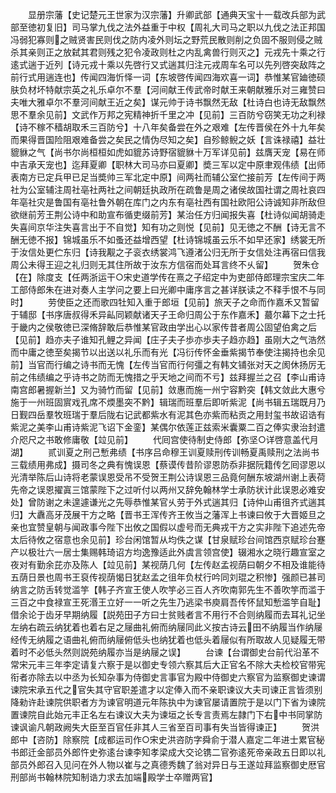 <!-- { "loadSidebar": true } -->
　　显册宗藩【史记楚元王世家为汉宗藩】升卿武部【通典天宝十一载改兵部为武部至徳初复旧】司马掌九伐之法外益重于中权【周礼大司马之职以九伐之法正邦国冯弱犯寡则之贼贤害民则伐之防内凌外则坛之野荒民散则削之负固不服则侵之贼杀其亲则正之放弑其君则残之犯令凌政则杜之内乱禽兽行则灭之】元戎先十乘之行逺式遄于近列【诗元戎十乘以先啓行又式遄其归注元戎周车名可以先列啓突敌阵之前行式用遄连也】传闻四海忻怿一词【东坡啓传闻四海欢喜一词】恭惟某官廸徳硕肤负材坏特献宗英之礼乐卓尔不羣【河间献王传武帝时献王来朝献雅乐对三雍赞曰夫唯大雅卓尔不羣河间献王近之矣】谋元帅于诗书飘然无敌【杜诗白也诗无敌飘然思不羣余见前】文武作万邦之宪精神折千里之冲【见前】三百防兮窃笑无功之利禄【诗不稼不穑胡取禾三百防兮】十八年矣备尝在外之艰难【左传晋侯在外十九年矣而果得晋国险阻艰难备尝之矣民之情伪尽知之矣】自殄鲸鲵之妖【言诛禄禧】益壮貔貅之气【尚书尔尚桓桓如虎如貔苏诗野宿貔貅十万军详见前】兹膺天宠【易在师中吉承天宠也】迄拜夏卿【职林大司马亦曰夏卿】奬三军以定中原聿观伟绩【出师表南方已定兵甲已足当奬帅三军北定中原】间两社而辅公室伫接前芳【左传间于两社为公室辅注周社亳社两社之间朝廷执政所在疏鲁是周之诸侯故国社谓之周社哀四年亳社灾是鲁国有亳社鲁外朝在库门之内东有亳社西有国社欧阳公诗诚知非所敌但欲继前芳王荆公诗中和助宣布循吏缀前芳】某治任方归闻报失喜【杜诗似闻胡骑走失喜间京华注失喜言出于不自觉】知有功之则悦【见前】见无徳之不酬【诗无言不酬无徳不报】锦城虽乐不如蚤还益增西望【杜诗锦城虽云乐不如早还家】绣裳无所于汝信处更伫东归【诗我觏之子衮衣绣裳鸿飞遵渚公归无所于女信处注再宿曰信我周公未得王迎之礼归则无其住所故于汝东方信宿而处耳言终不乆留】
　　贺朱仓【在】除度支【任两浙运干○宋史道学传在熹之子绍定中为吏部侍郎理宗宝庆二年工部侍郎朱在进对奏人主学问之要上曰光卿中庸序言之甚详朕读之不释手恨不与同时】
　　劳使臣之还而歌四牡知入重于郎垣【见前】旅天子之命而作嘉禾又暂留于辅邸【书序唐叔得禾异畆同颖献诸天子王命归周公于东作嘉禾】蕞尔幕下之士托于畿内之侯敬徳已深脩辞敢后恭惟某官政由学出心以家传昔者周公固望伯禽之后【见前】趋亦夫子谁知孔鲤之异闻【庄子夫子歩亦歩夫子趋亦趋】虽刚大之气浩然而中庸之徳至矣揭节以出送以礼乐而有光【冯衍传怀金垂紫揭节奉使注揭持也余见前】当官而行编之诗书而无愧【左传当官而行何彊之有韩文铺张对天之阂休扬厉无前之伟绩编之乎诗书之防而无愧措之乎天地之间而不亏】兹拜握兰之召【李山甫诗南宫郎暑握新兰】又为骑竹而留【见前】敛惠而施一州宁容黔突【韩文敛此大惠兮施于一州班固賔戏孔席不煗墨突不黔】辑瑞而班羣后即听紫泥【尚书辑五瑞既月乃日觐四岳羣牧班瑞于羣后陇右记武都紫水有泥其色亦紫而粘贡之用封玺书故诏诰有紫泥之美李山甫诗紫泥飞诏下金銮】某偶尔依莲正兹索米囊粟二百之俸实隶治封遣介咫尺之书敢修庸敬【竝见前】
　　代囘宫使待制史侍郎【弥坚○详啓意盖代月湖】
　　贰训夏之刑己慙弗绩【书序吕命穆王训夏赎刑传训畅夏禹赎刑之法尚书三载绩用弗成】摄司冬之典有愧误恩【蔡谟传昔阶谬恩防忝非据阮籍传乞囘谬恩以光清举陈后山诗将老蒙误恩受吊不受贺王荆公诗误恩三品竟何酬东坡湖州谢上表荷先帝之误恩擢寘三馆蒙陛下之过听付以两州又辞免翰林学士承防状计此误恩必难安处】曾防谢之未遑遽谦光之先辱恭惟某官乆劳于外式遄其归【诗仲山甫徂齐式遄其归】大纛高牙茂展干方之略【晋书王浑传齐王攸当之藩浑上书谏曰攸于大晋姬旦之亲也宜赞皇朝与闻政事今陛下出攸之国假以虚号而无典戎干方之实非陛下追述先帝太后待攸之宿意也余见前】珍台闲馆暂从均佚之谋【甘泉赋珍台间馆西京赋珍台蹇产以极壮六一居士集赐韩琦诏方均逸豫适此外虞言领宫使】辍湘水之晓行趣宣室之夜对有勤余芘亦及陈人【竝见前】某视荫几何【左传赵孟视荫曰朝夕不相及谁能待五荫日景也周书王裒传视荫愒日犹赵孟之徂年负杖行吟同刘琨之积惨】强颜已甚司纳言之防舌转觉滥竽【韩子齐宣王使人吹竽必三百人齐吹南郭先生不善吹竽而滥于三百之中食禄宣王死湣王立好一一听之先生乃逃梁书庾肩吾传怀鼠知慙滥竽自耻】借余论于齿牙早期纳履【説苑田子方曰士贫贱者言不用行不合则纳履而去耳礼记坐左纳右疏云纳犹着也着右足之屦曲礼俯而纳屦同此义按古诗云田不纳履当作纳屦经传无纳履之语曲礼俯而纳屦俯低头也纳犹着也低头着屦似有所取故人见疑履无带着时不必低头然则説苑纳履亦当是纳屦之误】
　　台谏【台谓御史台前代沿革不常宋元丰三年李定请复六察于是以御史专领六察其后大正官名不除大夫检校官带宪衔者亦除去以中丞为长知杂事为侍御史言事官为殿中侍御史六察官为监察御史谏谓谏院宋承五代之官失其守官职差遣才以定俸入而不亲职谏议大夫司谏正言皆须别降勑许赴谏院供职者方为谏官明道元年陈执中为谏官屡请置院于是以门下省为谏院置谏院自此始元丰正名左右谏议大夫为谏垣之长专言责焉左隷门下右中书同掌防谏讽谕凡朝政阙失大臣至百官任非其人三省至百司事有失当皆得谏正】
　　贺洪郎中【咨防】除察院【成都运司作○宋史洪咨防字舜俞于潜人嘉定二年进士累官秘书郎迁金部员外郎忤史弥逺台谏李知孝梁成大交论镌二官弥逺死帝亲政五日即以礼部员外郎召入见问在外人物以崔与之真德秀魏了翁对异日与王遂竝拜监察御史厯官刑部尚书翰林院知制诰力求去加端殿学士卒赠两官】
